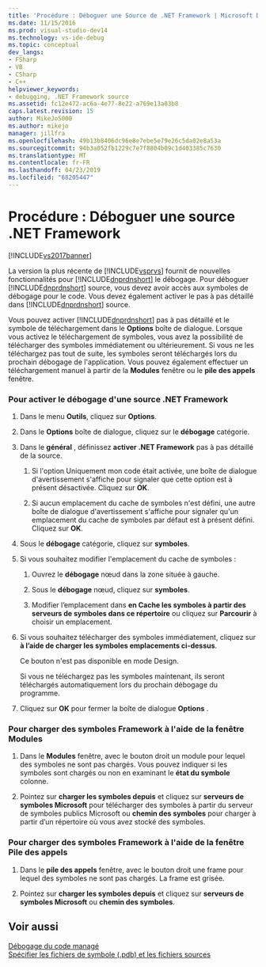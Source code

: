 ```yaml
---
title: 'Procédure : Déboguer une Source de .NET Framework | Microsoft Docs'
ms.date: 11/15/2016
ms.prod: visual-studio-dev14
ms.technology: vs-ide-debug
ms.topic: conceptual
dev_langs:
- FSharp
- VB
- CSharp
- C++
helpviewer_keywords:
- debugging, .NET Framework source
ms.assetid: fc12e472-ac6a-4e77-8e22-a769e13a03b8
caps.latest.revision: 15
author: MikeJo5000
ms.author: mikejo
manager: jillfra
ms.openlocfilehash: 49b13b8406dc96e8e7ebe5e79e26c5da02e8a53a
ms.sourcegitcommit: 94b3a052fb1229c7e7f8804b09c1d403385c7630
ms.translationtype: MT
ms.contentlocale: fr-FR
ms.lasthandoff: 04/23/2019
ms.locfileid: "68205447"
---
```

# <a name="how-to-debug-net-framework-source"></a>Procédure : Déboguer une source .NET Framework
[!INCLUDE[vs2017banner](../includes/vs2017banner.md)]

La version la plus récente de [!INCLUDE[vsprvs](../includes/vsprvs-md.md)] fournit de nouvelles fonctionnalités pour [!INCLUDE[dnprdnshort](../includes/dnprdnshort-md.md)] le débogage. Pour déboguer [!INCLUDE[dnprdnshort](../includes/dnprdnshort-md.md)] source, vous devez avoir accès aux symboles de débogage pour le code. Vous devez également activer le pas à pas détaillé dans [!INCLUDE[dnprdnshort](../includes/dnprdnshort-md.md)] source.  
  
 Vous pouvez activer [!INCLUDE[dnprdnshort](../includes/dnprdnshort-md.md)] pas à pas détaillé et le symbole de téléchargement dans le **Options** boîte de dialogue. Lorsque vous activez le téléchargement de symboles, vous avez la possibilité de télécharger des symboles immédiatement ou ultérieurement. Si vous ne les téléchargez pas tout de suite, les symboles seront téléchargés lors du prochain débogage de l'application. Vous pouvez également effectuer un téléchargement manuel à partir de la **Modules** fenêtre ou le **pile des appels** fenêtre.  
  
### <a name="to-enable-net-framework-source-debugging"></a>Pour activer le débogage d'une source .NET Framework  
  
1. Dans le menu **Outils**, cliquez sur **Options**.  
  
2. Dans le **Options** boîte de dialogue, cliquez sur le **débogage** catégorie.  
  
3. Dans le **général** , définissez **activer .NET Framework** pas à pas détaillé de la source.  
  
    1. Si l'option Uniquement mon code était activée, une boîte de dialogue d'avertissement s'affiche pour signaler que cette option est à présent désactivée. Cliquez sur **OK**.  
  
    2. Si aucun emplacement du cache de symboles n'est défini, une autre boîte de dialogue d'avertissement s'affiche pour signaler qu'un emplacement du cache de symboles par défaut est à présent défini. Cliquez sur **OK**.  
  
4. Sous le **débogage** catégorie, cliquez sur **symboles**.  
  
5. Si vous souhaitez modifier l'emplacement du cache de symboles :  
  
    1. Ouvrez le **débogage** nœud dans la zone située à gauche.  
  
    2. Sous le **débogage** nœud, cliquez sur **symboles**.  
  
    3. Modifier l’emplacement dans **en Cache les symboles à partir des serveurs de symboles dans ce répertoire** ou cliquez sur **Parcourir** à choisir un emplacement.  
  
6. Si vous souhaitez télécharger des symboles immédiatement, cliquez sur **à l’aide de charger les symboles emplacements ci-dessus**.  
  
     Ce bouton n'est pas disponible en mode Design.  
  
     Si vous ne téléchargez pas les symboles maintenant, ils seront téléchargés automatiquement lors du prochain débogage du programme.  
  
7. Cliquez sur **OK** pour fermer la boîte de dialogue **Options** .  
  
### <a name="to-load-framework-symbols-using-the-modules-window"></a>Pour charger des symboles Framework à l'aide de la fenêtre Modules  
  
1. Dans le **Modules** fenêtre, avec le bouton droit un module pour lequel des symboles ne sont pas chargés. Vous pouvez indiquer si les symboles sont chargés ou non en examinant le **état du symbole** colonne.  
  
2. Pointez sur **charger les symboles depuis** et cliquez sur **serveurs de symboles Microsoft** pour télécharger des symboles à partir du serveur de symboles publics Microsoft ou **chemin des symboles** pour charger à partir d’un répertoire où vous avez stocké des symboles.  
  
### <a name="to-load-framework-symbols-using-the-call-stack-window"></a>Pour charger des symboles Framework à l'aide de la fenêtre Pile des appels  
  
1. Dans le **pile des appels** fenêtre, avec le bouton droit une frame pour lequel des symboles ne sont pas chargés. La frame est grisée.  
  
2. Pointez sur **charger les symboles depuis** et cliquez sur **serveurs de symboles Microsoft** ou **chemin des symboles**.  
  
## <a name="see-also"></a>Voir aussi  
 [Débogage du code managé](../debugger/debugging-managed-code.md)   
 [Spécifier les fichiers de symbole (.pdb) et les fichiers sources](../debugger/specify-symbol-dot-pdb-and-source-files-in-the-visual-studio-debugger.md)
